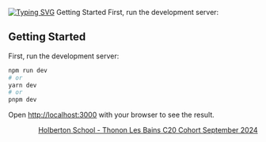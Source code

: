 <a href="https://git.io/typing-svg"><img src="https://readme-typing-svg.demolab.com?font=Fira+Code&pause=1000&width=435&lines=Saveurs+d'Anatolie++admin+page" alt="Typing SVG" /></a>
Getting Started
First, run the development server:

## Getting Started

First, run the development server:

```bash
npm run dev
# or
yarn dev
# or
pnpm dev
```

Open [http://localhost:3000](http://localhost:3000) with your browser to see the result.
<a href="https://www.linkedin.com/in/yunusemretokyay/">
<p align="right">Holberton School - Thonon Les Bains C20 Cohort September 2024</p>